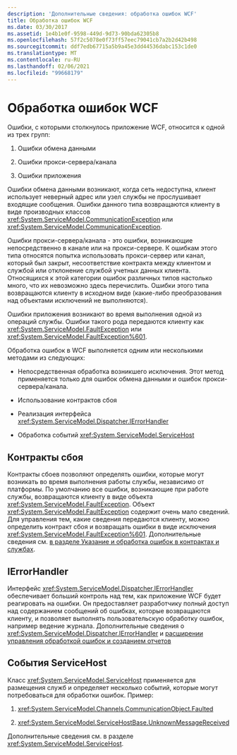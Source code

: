 ```yaml
---
description: 'Дополнительные сведения: обработка ошибок WCF'
title: Обработка ошибок WCF
ms.date: 03/30/2017
ms.assetid: 1e4b1e0f-9598-449d-9d73-90bda62305b8
ms.openlocfilehash: 57f2c5078e0f73ff57eec79041cb7a2b2d42b498
ms.sourcegitcommit: ddf7edb67715a5b9a45e3dd44536dabc153c1de0
ms.translationtype: MT
ms.contentlocale: ru-RU
ms.lasthandoff: 02/06/2021
ms.locfileid: "99668179"
---
```

# <a name="wcf-error-handling"></a>Обработка ошибок WCF

Ошибки, с которыми столкнулось приложение WCF, относится к одной из трех групп:  
  
1. Ошибки обмена данными  
  
2. Ошибки прокси-сервера/канала  
  
3. Ошибки приложения  
  
 Ошибки обмена данными возникают, когда сеть недоступна, клиент использует неверный адрес или узел службы не прослушивает входящие сообщения. Ошибки данного типа возвращаются клиенту в виде производных классов <xref:System.ServiceModel.CommunicationException> или <xref:System.ServiceModel.CommunicationException>.  
  
 Ошибки прокси-сервера/канала - это ошибки, возникающие непосредственно в канале или на прокси-сервере. К ошибкам этого типа относятся попытка использовать прокси-сервер или канал, который был закрыт, несоответствие контракта между клиентом и службой или отклонение службой учетных данных клиента. Относящихся к этой категории ошибок различных типов настолько много, что их невозможно здесь перечислить. Ошибки этого типа возвращаются клиенту в исходном виде (какие-либо преобразования над объектами исключений не выполняются).  
  
 Ошибки приложения возникают во время выполнения одной из операций службы. Ошибки такого рода передаются клиенту как <xref:System.ServiceModel.FaultException> или <xref:System.ServiceModel.FaultException%601>.  
  
 Обработка ошибок в WCF выполняется одним или несколькими методами из следующих:  
  
- Непосредственная обработка возникшего исключения. Этот метод применяется только для ошибок обмена данными и ошибок прокси-сервера/канала.  
  
- Использование контрактов сбоя  
  
- Реализация интерфейса <xref:System.ServiceModel.Dispatcher.IErrorHandler>  
  
- Обработка событий <xref:System.ServiceModel.ServiceHost>  
  
## <a name="fault-contracts"></a>Контракты сбоя  

 Контракты сбоев позволяют определять ошибки, которые могут возникать во время выполнения работы службы, независимо от платформы. По умолчанию все ошибки, возникающие при работе службы, возвращаются клиенту в виде объекта <xref:System.ServiceModel.FaultException>. Объект <xref:System.ServiceModel.FaultException> содержит очень мало сведений. Для управления тем, какие сведения передаются клиенту, можно определить контракт сбоя и возвращать ошибки в виде исключения <xref:System.ServiceModel.FaultException%601>. Дополнительные сведения см. [в разделе Указание и обработка ошибок в контрактах и службах](specifying-and-handling-faults-in-contracts-and-services.md).  
  
## <a name="ierrorhandler"></a>IErrorHandler  

 Интерфейс <xref:System.ServiceModel.Dispatcher.IErrorHandler> обеспечивает больший контроль над тем, как приложение WCF будет реагировать на ошибки.  Он предоставляет разработчику полный доступ над содержанием сообщений об ошибках, которые возвращаются клиенту, и позволяет выполнять пользовательскую обработку ошибок, например ведение журнала.  Дополнительные сведения о <xref:System.ServiceModel.Dispatcher.IErrorHandler> и [расширении управления обработкой ошибок и созданием отчетов](./samples/extending-control-over-error-handling-and-reporting.md)  
  
## <a name="servicehost-events"></a>События ServiceHost  

 Класс <xref:System.ServiceModel.ServiceHost> применяется для размещения служб и определяет несколько событий, которые могут потребоваться для обработки ошибок. Пример:  
  
1. <xref:System.ServiceModel.Channels.CommunicationObject.Faulted>
  
2. <xref:System.ServiceModel.ServiceHostBase.UnknownMessageReceived>
  
 Дополнительные сведения см. в разделе <xref:System.ServiceModel.ServiceHost>.
